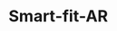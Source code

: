 # Smart-fit-AR

<!-- try ko lang ipush gawa ni aki1104 -->
<!-- try lang ulit -->
<!-- testing via leander github -->
<!-- TESTING AFTER CHATGPT -->

<!-- testing again to aki1104 sana -->
<!-- sana gumana na please -->
<!-- macmacpalo -->
<!-- check ulet -->